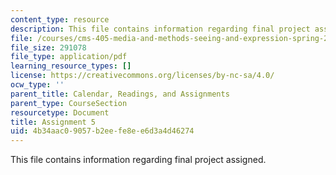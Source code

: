 ```yaml
---
content_type: resource
description: This file contains information regarding final project assigned.
file: /courses/cms-405-media-and-methods-seeing-and-expression-spring-2013/4b34aac09057b2eefe8ee6d3a4d46274_MITCMS_405S13_assignment5.pdf
file_size: 291078
file_type: application/pdf
learning_resource_types: []
license: https://creativecommons.org/licenses/by-nc-sa/4.0/
ocw_type: ''
parent_title: Calendar, Readings, and Assignments
parent_type: CourseSection
resourcetype: Document
title: Assignment 5
uid: 4b34aac0-9057-b2ee-fe8e-e6d3a4d46274
---
```

This file contains information regarding final project assigned.